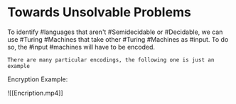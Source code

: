 # Towards Unsolvable Problems

To identify #languages that aren't #Semidecidable or #Decidable, we can use #Turing #Machines that take other #Turing #Machines as #input.
To do so, the #input #machines will have to be encoded.

```ad-warning
There are many particular encodings, the following one is just an example
```

Encryption Example:

![[Encription.mp4]]

